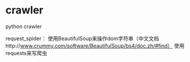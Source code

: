 # crawler
python crawler

request_spider：
使用BeautifulSoup来操作dom字符串（中文文档http://www.crummy.com/software/BeautifulSoup/bs4/doc.zh/#find）
使用requests来写爬虫
